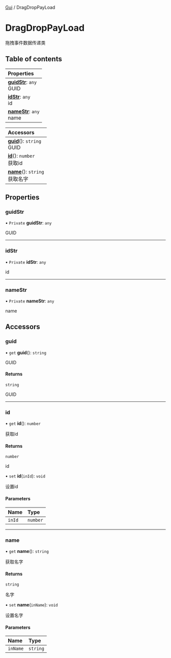 [Gui](../groups/Core.Gui.md) / DragDropPayLoad

# DragDropPayLoad <Badge type="tip" text="Class" /> <Score text="DragDropPayLoad" />

拖拽事件数据传递类

## Table of contents

| Properties |
| :-----|
| **[guidStr](mw.DragDropPayLoad.md#guidstr)**: `any` <br> GUID|
| **[idStr](mw.DragDropPayLoad.md#idstr)**: `any` <br> id|
| **[nameStr](mw.DragDropPayLoad.md#namestr)**: `any` <br> name|

| Accessors |
| :-----|
| **[guid](mw.DragDropPayLoad.md#guid)**(): `string` <br> GUID|
| **[id](mw.DragDropPayLoad.md#id)**(): `number` <br> 获取id|
| **[name](mw.DragDropPayLoad.md#name)**(): `string` <br> 获取名字|

## Properties

### guidStr <Score text="guidStr" /> 

• `Private` **guidStr**: `any`

GUID

___

### idStr <Score text="idStr" /> 

• `Private` **idStr**: `any`

id

___

### nameStr <Score text="nameStr" /> 

• `Private` **nameStr**: `any`

name

## Accessors

### guid <Score text="guid" /> 

• `get` **guid**(): `string`

GUID

#### Returns

`string`

GUID

___

### id <Score text="id" /> 

• `get` **id**(): `number`

获取id

#### Returns

`number`

id

• `set` **id**(`inId`): `void`

设置id

#### Parameters

| Name | Type |
| :------ | :------ |
| `inId` | `number` |


___

### name <Score text="name" /> 

• `get` **name**(): `string`

获取名字

#### Returns

`string`

名字

• `set` **name**(`inName`): `void`

设置名字

#### Parameters

| Name | Type |
| :------ | :------ |
| `inName` | `string` |

